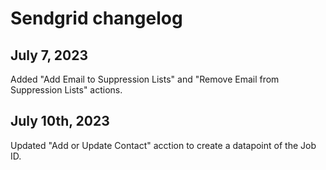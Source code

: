 # Sendgrid changelog

## July 7, 2023

Added "Add Email to Suppression Lists" and "Remove Email from Suppression Lists" actions.

## July 10th, 2023

Updated "Add or Update Contact" acction to create a datapoint of the Job ID.